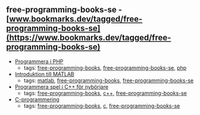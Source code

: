 free-programming-books-se - [www.bookmarks.dev/tagged/free-programming-books-se](https://www.bookmarks.dev/tagged/free-programming-books-se)
---
* [Programmera i PHP](https://sv.wikibooks.org/wiki/Programmera_i_PHP)
    * tags: [free-programming-books](../tagged/free-programming-books.md), [free-programming-books-se](../tagged/free-programming-books-se.md), [php](../tagged/php.md)
* [Introduktion till MATLAB](https://www.liber.se/plus/E470523401.pdf)
    * tags: [matlab](../tagged/matlab.md), [free-programming-books](../tagged/free-programming-books.md), [free-programming-books-se](../tagged/free-programming-books-se.md)
* [Programmera spel i C++ för nybörjare](https://sv.wikibooks.org/wiki/Programmera_spel_i_C%2B%2B_f%C3%B6r_nyb%C3%B6rjare)
    * tags: [free-programming-books](../tagged/free-programming-books.md), [c++](../tagged/c++.md), [free-programming-books-se](../tagged/free-programming-books-se.md)
* [C-programmering](https://sv.wikibooks.org/wiki/C-programmering)
    * tags: [free-programming-books](../tagged/free-programming-books.md), [c](../tagged/c.md), [free-programming-books-se](../tagged/free-programming-books-se.md)
